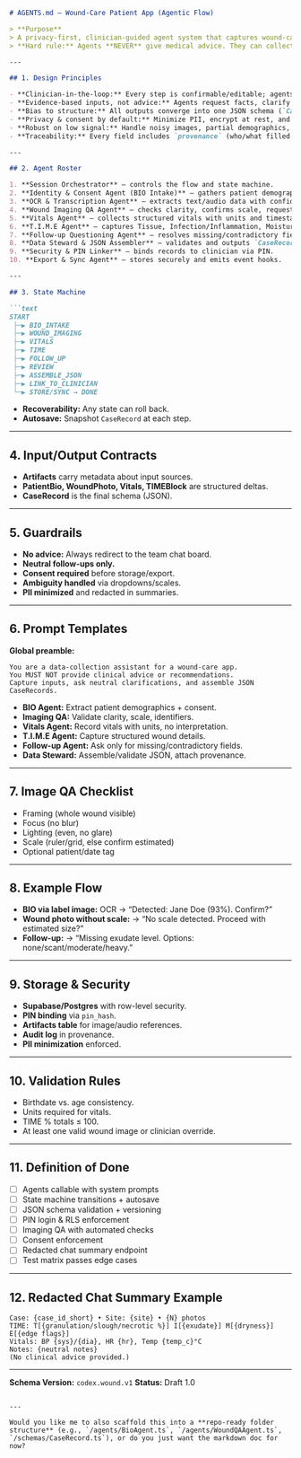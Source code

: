 ````markdown
# AGENTS.md — Wound-Care Patient App (Agentic Flow)

> **Purpose**  
> A privacy-first, clinician-guided agent system that captures wound-care data step-by-step, validates inputs, and stores a single, structured JSON record per case.  
> **Hard rule:** Agents **NEVER** give medical advice. They can collect information, ask neutral follow-ups, summarize, and suggest posting to the team chat/board for clinical discussion.

---

## 1. Design Principles

- **Clinician-in-the-loop:** Every step is confirmable/editable; agents propose, clinicians approve.  
- **Evidence-based inputs, not advice:** Agents request facts, clarify ambiguity, and stop short of recommendations.  
- **Bias to structure:** All outputs converge into one JSON schema (`CaseRecord`).  
- **Privacy & consent by default:** Minimize PII, encrypt at rest, and bind cases to clinicians via a **private PIN**.  
- **Robust on low signal:** Handle noisy images, partial demographics, offline mode, and retries gracefully.  
- **Traceability:** Every field includes `provenance` (who/what filled it, when, and with which artifact).  

---

## 2. Agent Roster

1. **Session Orchestrator** — controls the flow and state machine.  
2. **Identity & Consent Agent (BIO Intake)** — gathers patient demographics + consent.  
3. **OCR & Transcription Agent** — extracts text/audio data with confidence scores.  
4. **Wound Imaging QA Agent** — checks clarity, confirms scale, requests retakes.  
5. **Vitals Agent** — collects structured vitals with units and timestamps.  
6. **T.I.M.E Agent** — captures Tissue, Infection/Inflammation, Moisture, Edge.  
7. **Follow-up Questioning Agent** — resolves missing/contradictory fields only.  
8. **Data Steward & JSON Assembler** — validates and outputs `CaseRecord`.  
9. **Security & PIN Linker** — binds records to clinician via PIN.  
10. **Export & Sync Agent** — stores securely and emits event hooks.  

---

## 3. State Machine

```text
START
 ├─▶ BIO_INTAKE
 ├─▶ WOUND_IMAGING
 ├─▶ VITALS
 ├─▶ TIME
 ├─▶ FOLLOW_UP
 ├─▶ REVIEW
 ├─▶ ASSEMBLE_JSON
 ├─▶ LINK_TO_CLINICIAN
 └─▶ STORE/SYNC → DONE
````

* **Recoverability:** Any state can roll back.
* **Autosave:** Snapshot `CaseRecord` at each step.

---

## 4. Input/Output Contracts

* **Artifacts** carry metadata about input sources.
* **PatientBio, WoundPhoto, Vitals, TIMEBlock** are structured deltas.
* **CaseRecord** is the final schema (JSON).

---

## 5. Guardrails

* **No advice:** Always redirect to the team chat board.
* **Neutral follow-ups only.**
* **Consent required** before storage/export.
* **Ambiguity handled** via dropdowns/scales.
* **PII minimized** and redacted in summaries.

---

## 6. Prompt Templates

**Global preamble:**

```
You are a data-collection assistant for a wound-care app.
You MUST NOT provide clinical advice or recommendations.
Capture inputs, ask neutral clarifications, and assemble JSON CaseRecords.
```

* **BIO Agent:** Extract patient demographics + consent.
* **Imaging QA:** Validate clarity, scale, identifiers.
* **Vitals Agent:** Record vitals with units, no interpretation.
* **T.I.M.E Agent:** Capture structured wound details.
* **Follow-up Agent:** Ask only for missing/contradictory fields.
* **Data Steward:** Assemble/validate JSON, attach provenance.

---

## 7. Image QA Checklist

* Framing (whole wound visible)
* Focus (no blur)
* Lighting (even, no glare)
* Scale (ruler/grid, else confirm estimated)
* Optional patient/date tag

---

## 8. Example Flow

* **BIO via label image:** OCR → “Detected: Jane Doe (93%). Confirm?”
* **Wound photo without scale:** → “No scale detected. Proceed with estimated size?”
* **Follow-up:** → “Missing exudate level. Options: none/scant/moderate/heavy.”

---

## 9. Storage & Security

* **Supabase/Postgres** with row-level security.
* **PIN binding** via `pin_hash`.
* **Artifacts table** for image/audio references.
* **Audit log** in provenance.
* **PII minimization** enforced.

---

## 10. Validation Rules

* Birthdate vs. age consistency.
* Units required for vitals.
* TIME % totals ≤ 100.
* At least one valid wound image or clinician override.

---

## 11. Definition of Done

* [ ] Agents callable with system prompts
* [ ] State machine transitions + autosave
* [ ] JSON schema validation + versioning
* [ ] PIN login & RLS enforcement
* [ ] Imaging QA with automated checks
* [ ] Consent enforcement
* [ ] Redacted chat summary endpoint
* [ ] Test matrix passes edge cases

---

## 12. Redacted Chat Summary Example

```
Case: {case_id_short} • Site: {site} • {N} photos
TIME: T[{granulation/slough/necrotic %}] I[{exudate}] M[{dryness}] E[{edge flags}]
Vitals: BP {sys}/{dia}, HR {hr}, Temp {temp_c}°C
Notes: {neutral notes}
(No clinical advice provided.)
```

---

**Schema Version:** `codex.wound.v1`
**Status:** Draft 1.0

```

---

Would you like me to also scaffold this into a **repo-ready folder structure** (e.g., `/agents/BioAgent.ts`, `/agents/WoundQAAgent.ts`, `/schemas/CaseRecord.ts`), or do you just want the markdown doc for now?
```

